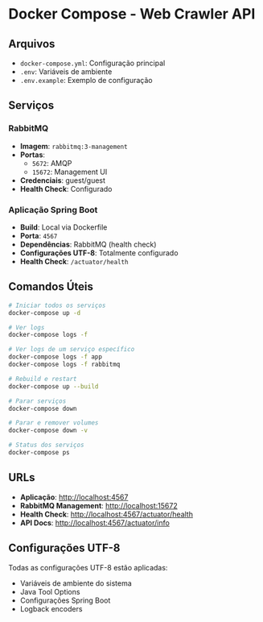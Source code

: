 # Docker Compose - Web Crawler API

## Arquivos

- `docker-compose.yml`: Configuração principal
- `.env`: Variáveis de ambiente
- `.env.example`: Exemplo de configuração

## Serviços

### RabbitMQ

- **Imagem**: `rabbitmq:3-management`
- **Portas**:
  - `5672`: AMQP
  - `15672`: Management UI
- **Credenciais**: guest/guest
- **Health Check**: Configurado

### Aplicação Spring Boot

- **Build**: Local via Dockerfile
- **Porta**: `4567`
- **Dependências**: RabbitMQ (health check)
- **Configurações UTF-8**: Totalmente configurado
- **Health Check**: `/actuator/health`

## Comandos Úteis

```bash
# Iniciar todos os serviços
docker-compose up -d

# Ver logs
docker-compose logs -f

# Ver logs de um serviço específico
docker-compose logs -f app
docker-compose logs -f rabbitmq

# Rebuild e restart
docker-compose up --build

# Parar serviços
docker-compose down

# Parar e remover volumes
docker-compose down -v

# Status dos serviços
docker-compose ps
```

## URLs

- **Aplicação**: <http://localhost:4567>
- **RabbitMQ Management**: <http://localhost:15672>
- **Health Check**: <http://localhost:4567/actuator/health>
- **API Docs**: <http://localhost:4567/actuator/info>

## Configurações UTF-8

Todas as configurações UTF-8 estão aplicadas:

- Variáveis de ambiente do sistema
- Java Tool Options
- Configurações Spring Boot
- Logback encoders

